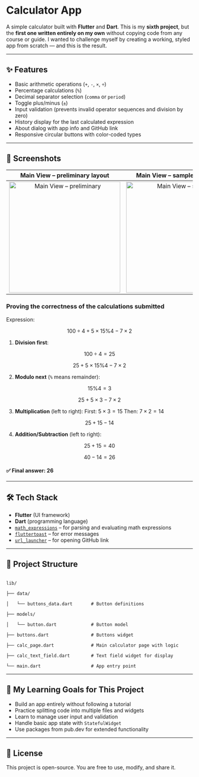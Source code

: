 # Calculator App

A simple calculator built with **Flutter** and **Dart**.
This is my **sixth project**, but the **first one written entirely on my own** without copying code from any course or guide.
I wanted to challenge myself by creating a working, styled app from scratch — and this is the result.

---

## ✨ Features

- Basic arithmetic operations (`+`, `-`, `×`, `÷`)
- Percentage calculations (`%`)
- Decimal separator selection (`comma` or `period`)
- Toggle plus/minus (`±`)
- Input validation (prevents invalid operator sequences and division by zero)
- History display for the last calculated expression
- About dialog with app info and GitHub link
- Responsive circular buttons with color-coded types

---

## 📸 Screenshots

|                                                     Main View – preliminary layout                                                     |                                                  Main View – sample calculation                                                   |                                                        About Dialog                                                         |
| :------------------------------------------------------------------------------------------------------------------------------------: | :-------------------------------------------------------------------------------------------------------------------------------: | :-------------------------------------------------------------------------------------------------------------------------: |
| <img src="/Users/tomasz/Library/Caches/Clop/images/CleanShot 2025-08-09 at 21.04.30@2x.png" alt="Main View – preliminary" width="300"> | <img src="/Users/tomasz/Library/Caches/Clop/images/CleanShot 2025-08-09 at 21.08.55@2x.png" alt="Main View – sample" width="300"> | <img src="/Users/tomasz/Library/Caches/Clop/images/CleanShot 2025-08-09 at 21.14.24@2x.png" alt="About Dialog" width="300"> |

### Proving the correctness of the calculations submitted

Expression:

$$
100 \div 4 + 5 \times 15 \% 4 - 7 \times 2
$$

1. **Division first**:

$$
100 \div 4 = 25
$$

$$
25 + 5 \times 15 \% 4 - 7 \times 2
$$

2. **Modulo next** (`%` means remainder):

$$
15 \% 4 = 3
$$

$$
25 + 5 \times 3 - 7 \times 2
$$

3. **Multiplication** (left to right):
   First: $5 \times 3 = 15$
   Then: $7 \times 2 = 14$

$$
25 + 15 - 14
$$

4. **Addition/Subtraction** (left to right):

$$
25 + 15 = 40
$$

$$
40 - 14 = 26
$$

#### ✅ **Final answer**: **26**

---

## 🛠️ Tech Stack

- **Flutter** (UI framework)
- **Dart** (programming language)
- [`math_expressions`](https://pub.dev/packages/math_expressions) – for parsing and evaluating math expressions
- [`fluttertoast`](https://pub.dev/packages/fluttertoast) – for error messages
- [`url_launcher`](https://pub.dev/packages/url_launcher) – for opening GitHub link

---

## 📂 Project Structure

```

lib/

├── data/

│   └── buttons_data.dart       # Button definitions

├── models/

│   └── button.dart             # Button model

├── buttons.dart                # Buttons widget

├── calc_page.dart              # Main calculator page with logic

├── calc_text_field.dart        # Text field widget for display

└── main.dart                   # App entry point

```

---

## 🚀 My Learning Goals for This Project

- Build an app entirely without following a tutorial
- Practice splitting code into multiple files and widgets
- Learn to manage user input and validation
- Handle basic app state with `StatefulWidget`
- Use packages from pub.dev for extended functionality

---

## 📜 License

This project is open-source. You are free to use, modify, and share it.
